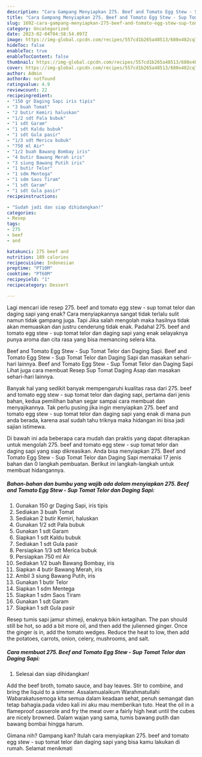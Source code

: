 ```yaml
---
description: "Cara Gampang Menyiapkan 275. Beef and Tomato Egg Stew - Sup Tomat Telor dan Daging SapiAnti Ribet"
title: "Cara Gampang Menyiapkan 275. Beef and Tomato Egg Stew - Sup Tomat Telor dan Daging SapiAnti Ribet"
slug: 1692-cara-gampang-menyiapkan-275-beef-and-tomato-egg-stew-sup-tomat-telor-dan-daging-sapianti-ribet
category: Uncategorized
date: 2023-02-04T04:58:54.097Z
image: https://img-global.cpcdn.com/recipes/557cd1b265a48513/680x482cq70/275-beef-and-tomato-egg-stew-sup-tomat-telor-dan-daging-sapi-foto-resep-utama.jpg
hideToc: false
enableToc: true
enableTocContent: false
thumbnail: https://img-global.cpcdn.com/recipes/557cd1b265a48513/680x482cq70/275-beef-and-tomato-egg-stew-sup-tomat-telor-dan-daging-sapi-foto-resep-utama.jpg
cover: https://img-global.cpcdn.com/recipes/557cd1b265a48513/680x482cq70/275-beef-and-tomato-egg-stew-sup-tomat-telor-dan-daging-sapi-foto-resep-utama.jpg
author: Admin
authorAv: notfound
ratingvalue: 4.9
reviewcount: 22
recipeingredient:
- "150 gr Daging Sapi iris tipis"
- "3 buah Tomat"
- "2 butir Kemiri haluskan"
- "1/2 sdt Pala bubuk"
- "1 sdt Garam"
- "1 sdt Kaldu bubuk"
- "1 sdt Gula pasir"
- "1/3 sdt Merica bubuk"
- "750 ml Air"
- "1/2 buah Bawang Bombay iris"
- "4 butir Bawang Merah iris"
- "3 siung Bawang Putih iris"
- "1 butir Telor"
- "1 sdm Mentega"
- "1 sdm Saos Tiram"
- "1 sdt Garam"
- "1 sdt Gula pasir"
recipeinstructions:

- "Sudah jadi dan siap dihidangkan!"
categories:
- Resep
tags:
- 275
- beef
- and

katakunci: 275 beef and 
nutrition: 189 calories
recipecuisine: Indonesian
preptime: "PT10M"
cooktime: "PT60M"
recipeyield: "1"
recipecategory: Dessert

---
```



Lagi mencari ide resep 275. beef and tomato egg stew - sup tomat telor dan daging sapi yang enak? Cara menyiapkannya sangat tidak terlalu sulit namun tidak gampang juga. Tapi Jika salah mengolah maka hasilnya tidak akan memuaskan dan justru cenderung tidak enak. Padahal 275. beef and tomato egg stew - sup tomat telor dan daging sapi yang enak selayaknya punya aroma dan cita rasa yang bisa memancing selera kita.


Beef and Tomato Egg Stew - Sup Tomat Telor dan Daging Sapi. Beef and Tomato Egg Stew - Sup Tomat Telor dan Daging Sapi dan masakan sehari-hari lainnya. Beef and Tomato Egg Stew - Sup Tomat Telor dan Daging Sapi Lihat juga cara membuat Resep Sup Tomat Daging Asap dan masakan sehari-hari lainnya.

Banyak hal yang sedikit banyak mempengaruhi kualitas rasa dari 275. beef and tomato egg stew - sup tomat telor dan daging sapi, pertama dari jenis bahan, kedua pemilihan bahan segar sampai cara membuat dan menyajikannya. Tak perlu pusing jika ingin menyiapkan 275. beef and tomato egg stew - sup tomat telor dan daging sapi yang enak di mana pun anda berada, karena asal sudah tahu triknya maka hidangan ini bisa jadi sajian istimewa.


Di bawah ini ada beberapa cara mudah dan praktis yang dapat diterapkan untuk mengolah 275. beef and tomato egg stew - sup tomat telor dan daging sapi yang siap dikreasikan. Anda bisa menyiapkan 275. Beef and Tomato Egg Stew - Sup Tomat Telor dan Daging Sapi memakai 17 jenis bahan dan 0 langkah pembuatan. Berikut ini langkah-langkah untuk membuat hidangannya.

<!--inarticleads1-->

##### Bahan-bahan dan bumbu yang wajib ada dalam menyiapkan 275. Beef and Tomato Egg Stew - Sup Tomat Telor dan Daging Sapi:

1. Gunakan 150 gr Daging Sapi, iris tipis
1. Sediakan 3 buah Tomat
1. Sediakan 2 butir Kemiri, haluskan
1. Gunakan 1/2 sdt Pala bubuk
1. Gunakan 1 sdt Garam
1. Siapkan 1 sdt Kaldu bubuk
1. Sediakan 1 sdt Gula pasir
1. Persiapkan 1/3 sdt Merica bubuk
1. Persiapkan 750 ml Air
1. Sediakan 1/2 buah Bawang Bombay, iris
1. Siapkan 4 butir Bawang Merah, iris
1. Ambil 3 siung Bawang Putih, iris
1. Gunakan 1 butir Telor
1. Siapkan 1 sdm Mentega
1. Siapkan 1 sdm Saos Tiram
1. Gunakan 1 sdt Garam
1. Siapkan 1 sdt Gula pasir


Resep tumis sapi jamur shimeji, enaknya bikin ketagihan. The pan should still be hot, so add a bit more oil, and then add the julienned ginger. Once the ginger is in, add the tomato wedges. Reduce the heat to low, then add the potatoes, carrots, onion, celery, mushrooms, and salt. 

<!--inarticleads2-->

##### Cara membuat 275. Beef and Tomato Egg Stew - Sup Tomat Telor dan Daging Sapi:


1. Selesai dan siap dihidangkan!

Add the beef broth, tomato sauce, and bay leaves. Stir to combine, and bring the liquid to a simmer. Assalamualaikum Warahmatullahi Wabarakatusemoga kita semua dalam keadaan sehat, penuh semangat dan tetap bahagia.pada video kali ini aku mau memberikan tuto. Heat the oil in a flameproof casserole and fry the meat over a fairly high heat until the cubes are nicely browned. Dalam wajan yang sama, tumis bawang putih dan bawang bombai hingga harum. 

Gimana nih? Gampang kan? Itulah cara menyiapkan 275. beef and tomato egg stew - sup tomat telor dan daging sapi yang bisa kamu lakukan di rumah. Selamat menikmati
